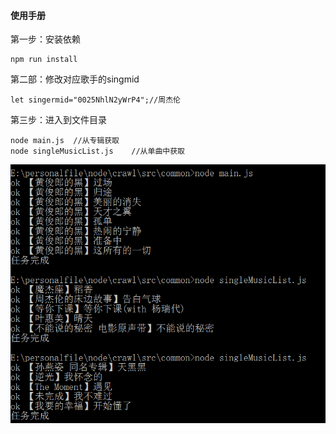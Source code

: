 #### 使用手册

第一步：安装依赖

    npm run install


第二部：修改对应歌手的singmid

    let singermid="0025NhlN2yWrP4";//周杰伦
    
第三步：进入到文件目录

    node main.js  //从专辑获取
    node singleMusicList.js    //从单曲中获取
    
![style](./screenshots/style.jpg)
